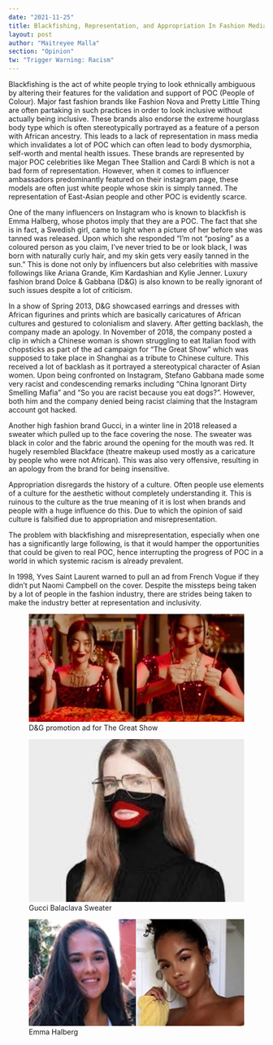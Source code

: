 ```yaml
---
date: "2021-11-25"
title: Blackfishing, Representation, and Appropriation In Fashion Media
layout: post
author: "Maitreyee Malla"
section: "Opinion"
tw: "Trigger Warning: Racism"
---
```


Blackfishing is the act of white people trying to look ethnically ambiguous by altering their features for the validation and support of POC (People of Colour). Major fast fashion brands like Fashion Nova and Pretty Little Thing are often partaking in such practices in order to look inclusive without actually being inclusive. These brands also endorse the extreme hourglass body type which is often stereotypically portrayed as a feature of a person with African ancestry. This leads to a lack of representation in mass media which invalidates a lot of POC which can often lead to body dysmorphia, self-worth and mental health issues. These brands are represented by major POC celebrities like Megan Thee Stallion and Cardi B which is not a bad form of representation. However, when it comes to influencer ambassadors predominantly featured on their instagram page, these models are often just white people whose skin is simply tanned. The representation of East-Asian people and other POC is evidently scarce.

One of the many influencers on Instagram who is known to blackfish is Emma Halberg, whose photos imply that they are a POC. The fact that she is in fact, a Swedish girl, came to light when a picture of her before she was tanned was released. Upon which she responded “I’m not “posing” as a coloured person as you claim, I’ve never tried to be or look black, I was born with naturally curly hair, and my skin gets very easily tanned in the sun.” This is done not only by influencers but also celebrities with massive followings like Ariana Grande, Kim Kardashian and Kylie Jenner. Luxury fashion brand Dolce & Gabbana (D&G) is also known to be really ignorant of such issues despite a lot of criticism.

In a show of Spring 2013, D&G showcased earrings and dresses with African figurines and prints which are basically caricatures of African cultures and gestured to colonialism and slavery. After getting backlash, the company made an apology. In November of 2018, the company posted a clip in which a Chinese woman is shown struggling to eat Italian food with chopsticks as part of the ad campaign for “The Great Show” which was supposed to take place in Shanghai as a tribute to Chinese culture. This received a lot of backlash as it portrayed a stereotypical character of Asian women. Upon being confronted on Instagram, Stefano Gabbana made some very racist and condescending remarks including “China Ignorant Dirty Smelling Mafia” and “So you are racist because you eat dogs?”. However, both him and the company denied being racist claiming that the Instagram account got hacked.

Another high fashion brand Gucci, in a winter line in 2018 released a sweater which pulled up to the face covering the nose. The sweater was black in color and the fabric around the opening for the mouth was red. It hugely resembled Blackface (theatre makeup used mostly as a caricature by people who were not African). This was also very offensive, resulting in an apology from the brand for being insensitive.

Appropriation disregards the history of a culture. Often people use elements of a culture for the aesthetic without completely understanding it. This is ruinous to the culture as the true meaning of it is lost when brands and people with a huge influence do this. Due to which the opinion of said culture is falsified due to appropriation and misrepresentation.

The problem with blackfishing and misrepresentation, especially when one has a significantly large following, is that it would hamper the opportunities that could be given to real POC, hence interrupting the progress of POC in a world in which systemic racism is already prevalent.

In 1998, Yves Saint Laurent warned to pull an ad from French Vogue if they didn’t put Naomi Campbell on the cover. Despite the missteps being taken by a lot of people in the fashion industry, there are strides being taken to make the industry better at representation and inclusivity.

<div class="pr-0 justify-content-center ">
    <figure>
	    <img class="rounded img-fluid" src="/assets/images/blackfish1.png" alt="{{ page.title }}">
            <figcaption class="figure-caption">D&G promotion ad for The Great Show</figcaption>
    </figure>
</div>

<div class="pr-0 justify-content-center ">
    <figure>
	    <img class="rounded img-fluid" src="/assets/images/blackfish2.png" alt="{{ page.title }}">
            <figcaption class="figure-caption">Gucci Balaclava Sweater</figcaption>
    </figure>
</div>

<div class="pr-0 justify-content-center ">
    <figure>
	    <img class="rounded img-fluid" src="/assets/images/blackfish3.png" alt="{{ page.title }}">
            <figcaption class="figure-caption">Emma Halberg</figcaption>
    </figure>
</div>
